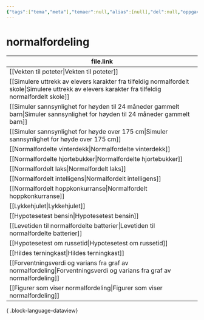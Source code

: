 ```yaml
---
{"tags":["tema","meta"],"temaer":null,"alias":[null],"del":null,"oppgave":null,"fag":null,"eksamen":null,"dg-publish":true,"title":"normalfordeling","date":"2023-06-01","modified":"2023-06-01","permalink":"/temaer/normalfordeling/","dgPassFrontmatter":true}
---
```



# normalfordeling
| file.link                                                                                                                                             |
| ----------------------------------------------------------------------------------------------------------------------------------------------------- |
| [[Vekten til poteter\|Vekten til poteter]]                                                                                                         |
| [[Simulere uttrekk av elevers karakter fra tilfeldig normalfordelt skole\|Simulere uttrekk av elevers karakter fra tilfeldig normalfordelt skole]] |
| [[Simuler sannsynlighet for høyden til 24 måneder gammelt barn\|Simuler sannsynlighet for høyden til 24 måneder gammelt barn]]                     |
| [[Simuler sannsynlighet for høyde over 175 cm\|Simuler sannsynlighet for høyde over 175 cm]]                                                       |
| [[Normalfordelte vinterdekk\|Normalfordelte vinterdekk]]                                                                                           |
| [[Normalfordelte hjortebukker\|Normalfordelte hjortebukker]]                                                                                       |
| [[Normalfordelt laks\|Normalfordelt laks]]                                                                                                         |
| [[Normalfordelt intelligens\|Normalfordelt intelligens]]                                                                                           |
| [[Normalfordelt hoppkonkurranse\|Normalfordelt hoppkonkurranse]]                                                                                   |
| [[Lykkehjulet\|Lykkehjulet]]                                                                                                                       |
| [[Hypotesetest bensin\|Hypotesetest bensin]]                                                                                                       |
| [[Levetiden til normalfordelte batterier\|Levetiden til normalfordelte batterier]]                                                                 |
| [[Hypotesetest om russetid\|Hypotesetest om russetid]]                                                                                             |
| [[Hildes terningkast\|Hildes terningkast]]                                                                                                         |
| [[Forventningsverdi og varians fra graf av normalfordeling\|Forventningsverdi og varians fra graf av normalfordeling]]                             |
| [[Figurer som viser normalfordeling\|Figurer som viser normalfordeling]]                                                                           |

{ .block-language-dataview}
